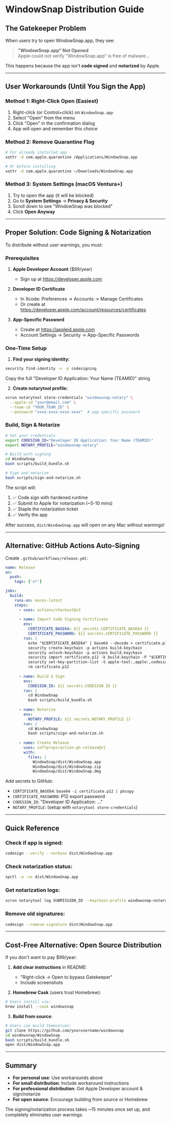 # WindowSnap Distribution Guide

## The Gatekeeper Problem

When users try to open WindowSnap.app, they see:

> **"WindowSnap.app" Not Opened**  
> Apple could not verify "WindowSnap.app" is free of malware...

This happens because the app isn't **code signed** and **notarized** by Apple.

---

## User Workarounds (Until You Sign the App)

### Method 1: Right-Click Open (Easiest)
1. Right-click (or Control+click) on `WindowSnap.app`
2. Select "Open" from the menu
3. Click "Open" in the confirmation dialog
4. App will open and remember this choice

### Method 2: Remove Quarantine Flag
```bash
# For already installed app
xattr -d com.apple.quarantine /Applications/WindowSnap.app

# Or before installing
xattr -d com.apple.quarantine ~/Downloads/WindowSnap.app
```

### Method 3: System Settings (macOS Ventura+)
1. Try to open the app (it will be blocked)
2. Go to **System Settings** → **Privacy & Security**
3. Scroll down to see "WindowSnap was blocked"
4. Click **Open Anyway**

---

## Proper Solution: Code Signing & Notarization

To distribute without user warnings, you must:

### Prerequisites
1. **Apple Developer Account** ($99/year)
   - Sign up at https://developer.apple.com

2. **Developer ID Certificate**
   - In Xcode: Preferences → Accounts → Manage Certificates
   - Or create at https://developer.apple.com/account/resources/certificates

3. **App-Specific Password**
   - Create at https://appleid.apple.com
   - Account Settings → Security → App-Specific Passwords

### One-Time Setup

1. **Find your signing identity:**
```bash
security find-identity -v -p codesigning
```
Copy the full "Developer ID Application: Your Name (TEAMID)" string

2. **Create notarytool profile:**
```bash
xcrun notarytool store-credentials "windowsnap-notary" \
  --apple-id "your@email.com" \
  --team-id "YOUR_TEAM_ID" \
  --password "xxxx-xxxx-xxxx-xxxx"  # app-specific password
```

### Build, Sign & Notarize

```bash
# Set your credentials
export CODESIGN_ID="Developer ID Application: Your Name (TEAMID)"
export NOTARY_PROFILE="windowsnap-notary"

# Build with signing
cd WindowSnap
bash scripts/build_bundle.sh

# Sign and notarize
bash scripts/sign-and-notarize.sh
```

The script will:
1. ✅ Code sign with hardened runtime
2. ✅ Submit to Apple for notarization (~5-10 mins)
3. ✅ Staple the notarization ticket
4. ✅ Verify the app

After success, `dist/WindowSnap.app` will open on any Mac without warnings!

---

## Alternative: GitHub Actions Auto-Signing

Create `.github/workflows/release.yml`:

```yaml
name: Release
on:
  push:
    tags: ['v*']

jobs:
  build:
    runs-on: macos-latest
    steps:
      - uses: actions/checkout@v3
      
      - name: Import Code Signing Certificate
        env:
          CERTIFICATE_BASE64: ${{ secrets.CERTIFICATE_BASE64 }}
          CERTIFICATE_PASSWORD: ${{ secrets.CERTIFICATE_PASSWORD }}
        run: |
          echo "$CERTIFICATE_BASE64" | base64 --decode > certificate.p12
          security create-keychain -p actions build.keychain
          security unlock-keychain -p actions build.keychain
          security import certificate.p12 -k build.keychain -P "$CERTIFICATE_PASSWORD" -T /usr/bin/codesign
          security set-key-partition-list -S apple-tool:,apple:,codesign: -s -k actions build.keychain
          rm certificate.p12
      
      - name: Build & Sign
        env:
          CODESIGN_ID: ${{ secrets.CODESIGN_ID }}
        run: |
          cd WindowSnap
          bash scripts/build_bundle.sh
      
      - name: Notarize
        env:
          NOTARY_PROFILE: ${{ secrets.NOTARY_PROFILE }}
        run: |
          cd WindowSnap
          bash scripts/sign-and-notarize.sh
      
      - name: Create Release
        uses: softprops/action-gh-release@v1
        with:
          files: |
            WindowSnap/dist/WindowSnap.app
            WindowSnap/dist/WindowSnap.zip
            WindowSnap/dist/WindowSnap.dmg
```

Add secrets to GitHub:
- `CERTIFICATE_BASE64`: `base64 -i certificate.p12 | pbcopy`
- `CERTIFICATE_PASSWORD`: P12 export password
- `CODESIGN_ID`: "Developer ID Application: ..."
- `NOTARY_PROFILE`: (setup with `notarytool store-credentials`)

---

## Quick Reference

### Check if app is signed:
```bash
codesign --verify --verbose dist/WindowSnap.app
```

### Check notarization status:
```bash
spctl -a -vv dist/WindowSnap.app
```

### Get notarization logs:
```bash
xcrun notarytool log SUBMISSION_ID --keychain-profile windowsnap-notary
```

### Remove old signatures:
```bash
codesign --remove-signature dist/WindowSnap.app
```

---

## Cost-Free Alternative: Open Source Distribution

If you don't want to pay $99/year:

1. **Add clear instructions** in README:
   - "Right-click → Open to bypass Gatekeeper"
   - Include screenshots

2. **Homebrew Cask** (users trust Homebrew):
```bash
# Users install via:
brew install --cask windowsnap
```

3. **Build from source**:
```bash
# Users can build themselves:
git clone https://github.com/yourusername/windowsnap
cd windowsnap/WindowSnap
bash scripts/build_bundle.sh
open dist/WindowSnap.app
```

---

## Summary

- **For personal use**: Use workarounds above
- **For small distribution**: Include workaround instructions
- **For professional distribution**: Get Apple Developer account & sign/notarize
- **For open source**: Encourage building from source or Homebrew

The signing/notarization process takes ~15 minutes once set up, and completely eliminates user warnings.

